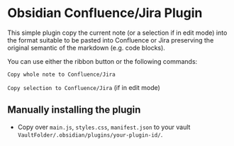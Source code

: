 # Obsidian Confluence/Jira Plugin

This simple plugin copy the current note (or a selection if in edit mode) into the format suitable to be pasted into Confluence or Jira preserving the original semantic of the markdown (e.g. code blocks).

You can use either the ribbon button or the following commands:

`Copy whole note to Confluence/Jira`

`Copy selection to Confluence/Jira` (if in edit mode)

## Manually installing the plugin

- Copy over `main.js`, `styles.css`, `manifest.json` to your vault `VaultFolder/.obsidian/plugins/your-plugin-id/`.
